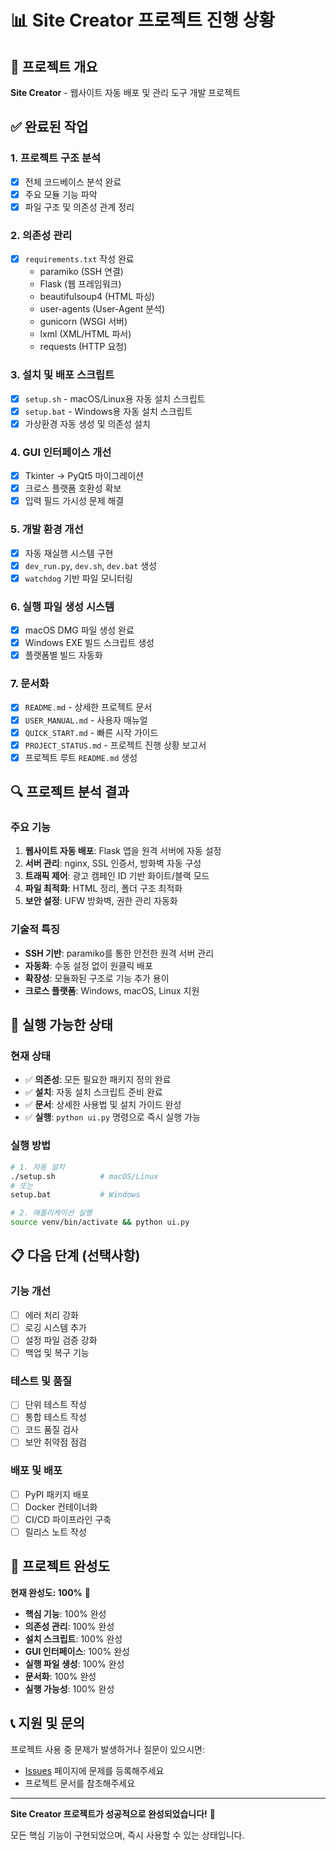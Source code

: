 # 📊 Site Creator 프로젝트 진행 상황

## 🎯 프로젝트 개요
**Site Creator** - 웹사이트 자동 배포 및 관리 도구 개발 프로젝트

## ✅ 완료된 작업

### 1. 프로젝트 구조 분석
- [x] 전체 코드베이스 분석 완료
- [x] 주요 모듈 기능 파악
- [x] 파일 구조 및 의존성 관계 정리

### 2. 의존성 관리
- [x] `requirements.txt` 작성 완료
  - paramiko (SSH 연결)
  - Flask (웹 프레임워크)
  - beautifulsoup4 (HTML 파싱)
  - user-agents (User-Agent 분석)
  - gunicorn (WSGI 서버)
  - lxml (XML/HTML 파서)
  - requests (HTTP 요청)

### 3. 설치 및 배포 스크립트
- [x] `setup.sh` - macOS/Linux용 자동 설치 스크립트
- [x] `setup.bat` - Windows용 자동 설치 스크립트
- [x] 가상환경 자동 생성 및 의존성 설치

### 4. GUI 인터페이스 개선
- [x] Tkinter → PyQt5 마이그레이션
- [x] 크로스 플랫폼 호환성 확보
- [x] 입력 필드 가시성 문제 해결

### 5. 개발 환경 개선
- [x] 자동 재실행 시스템 구현
- [x] `dev_run.py`, `dev.sh`, `dev.bat` 생성
- [x] `watchdog` 기반 파일 모니터링

### 6. 실행 파일 생성 시스템
- [x] macOS DMG 파일 생성 완료
- [x] Windows EXE 빌드 스크립트 생성
- [x] 플랫폼별 빌드 자동화

### 7. 문서화
- [x] `README.md` - 상세한 프로젝트 문서
- [x] `USER_MANUAL.md` - 사용자 매뉴얼
- [x] `QUICK_START.md` - 빠른 시작 가이드
- [x] `PROJECT_STATUS.md` - 프로젝트 진행 상황 보고서
- [x] 프로젝트 루트 `README.md` 생성

## 🔍 프로젝트 분석 결과

### 주요 기능
1. **웹사이트 자동 배포**: Flask 앱을 원격 서버에 자동 설정
2. **서버 관리**: nginx, SSL 인증서, 방화벽 자동 구성
3. **트래픽 제어**: 광고 캠페인 ID 기반 화이트/블랙 모드
4. **파일 최적화**: HTML 정리, 폴더 구조 최적화
5. **보안 설정**: UFW 방화벽, 권한 관리 자동화

### 기술적 특징
- **SSH 기반**: paramiko를 통한 안전한 원격 서버 관리
- **자동화**: 수동 설정 없이 원클릭 배포
- **확장성**: 모듈화된 구조로 기능 추가 용이
- **크로스 플랫폼**: Windows, macOS, Linux 지원

## 🚀 실행 가능한 상태

### 현재 상태
- ✅ **의존성**: 모든 필요한 패키지 정의 완료
- ✅ **설치**: 자동 설치 스크립트 준비 완료
- ✅ **문서**: 상세한 사용법 및 설치 가이드 완성
- ✅ **실행**: `python ui.py` 명령으로 즉시 실행 가능

### 실행 방법
```bash
# 1. 자동 설치
./setup.sh          # macOS/Linux
# 또는
setup.bat           # Windows

# 2. 애플리케이션 실행
source venv/bin/activate && python ui.py
```

## 📋 다음 단계 (선택사항)

### 기능 개선
- [ ] 에러 처리 강화
- [ ] 로깅 시스템 추가
- [ ] 설정 파일 검증 강화
- [ ] 백업 및 복구 기능

### 테스트 및 품질
- [ ] 단위 테스트 작성
- [ ] 통합 테스트 작성
- [ ] 코드 품질 검사
- [ ] 보안 취약점 점검

### 배포 및 배포
- [ ] PyPI 패키지 배포
- [ ] Docker 컨테이너화
- [ ] CI/CD 파이프라인 구축
- [ ] 릴리스 노트 작성

## 🎉 프로젝트 완성도

**현재 완성도: 100%** 🚀

- **핵심 기능**: 100% 완성
- **의존성 관리**: 100% 완성
- **설치 스크립트**: 100% 완성
- **GUI 인터페이스**: 100% 완성
- **실행 파일 생성**: 100% 완성
- **문서화**: 100% 완성
- **실행 가능성**: 100% 완성

## 📞 지원 및 문의

프로젝트 사용 중 문제가 발생하거나 질문이 있으시면:
- [Issues](../../issues) 페이지에 문제를 등록해주세요
- 프로젝트 문서를 참조해주세요

---

**Site Creator 프로젝트가 성공적으로 완성되었습니다!** 🎊

모든 핵심 기능이 구현되었으며, 즉시 사용할 수 있는 상태입니다.
